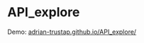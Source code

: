 # API_explore

Demo:
[adrian-trustap.github.io/API_explore/](adrian-trustap.github.io/API_explore/)

